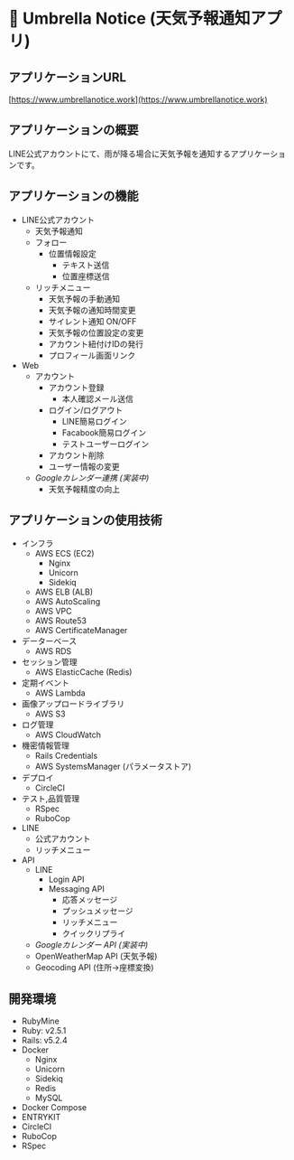 # :closed_umbrella: Umbrella Notice (天気予報通知アプリ)

## アプリケーションURL
[https://www.umbrellanotice.work](https://www.umbrellanotice.work)

## アプリケーションの概要

LINE公式アカウントにて、雨が降る場合に天気予報を通知するアプリケーションです。

## アプリケーションの機能

- LINE公式アカウント
    - 天気予報通知
    - フォロー
        - 位置情報設定
            - テキスト送信
            - 位置座標送信
    - リッチメニュー
        - 天気予報の手動通知
        - 天気予報の通知時間変更
        - サイレント通知 ON/OFF
        - 天気予報の位置設定の変更
        - アカウント紐付けIDの発行
        - プロフィール画面リンク
- Web
    - アカウント
        - アカウント登録
            - 本人確認メール送信
        - ログイン/ログアウト
            - LINE簡易ログイン
            - Facabook簡易ログイン
            - テストユーザーログイン
        - アカウント削除
        - ユーザー情報の変更
    - *Googleカレンダー連携 (実装中)*
        - 天気予報精度の向上

## アプリケーションの使用技術

- インフラ
    - AWS ECS (EC2)
        - Nginx
        - Unicorn
        - Sidekiq
    - AWS ELB (ALB)
    - AWS AutoScaling
    - AWS VPC
    - AWS Route53
    - AWS CertificateManager
- データーベース
    - AWS RDS
- セッション管理
    - AWS ElasticCache (Redis)
- 定期イベント
    - AWS Lambda
- 画像アップロードライブラリ
    - AWS S3
- ログ管理
    - AWS CloudWatch
- 機密情報管理
    - Rails Credentials
    - AWS SystemsManager (パラメータストア)
- デプロイ
    - CircleCI
- テスト,品質管理
    - RSpec
    - RuboCop
- LINE
    - 公式アカウント
    - リッチメニュー
- API
    - LINE
        - Login API
        - Messaging API
            - 応答メッセージ
            - プッシュメッセージ
            - リッチメニュー
            - クイックリプライ
    - *Googleカレンダー API (実装中)*
    - OpenWeatherMap API (天気予報)
    - Geocoding API (住所→座標変換)

## 開発環境
- RubyMine
- Ruby: v2.5.1
- Rails: v5.2.4
- Docker
    - Nginx
    - Unicorn
    - Sidekiq
    - Redis
    - MySQL
- Docker Compose
- ENTRYKIT
- CircleCI
- RuboCop
- RSpec
